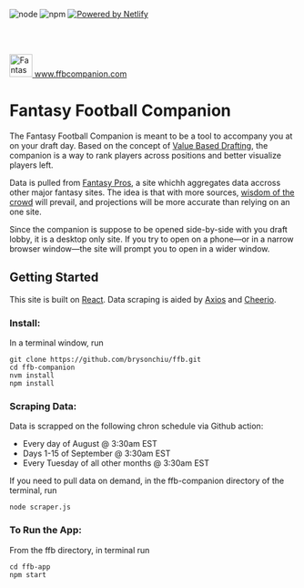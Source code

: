 <img src="https://img.shields.io/badge/node-v12.18.0-bgrightreen.svg?style=flat-square" alt="node" /> <img src="https://img.shields.io/badge/npm-v6.14.4-red.svg?style=flat-square" alt="npm" />
<a href="https://www.netlify.com" target="_blank">
<img src="https://img.shields.io/badge/Powered_by-Netlify-teal?style=flat-square" alt="Powered by Netlify">
</a>
 
<br />

<br />

<a href="https://www.ffbcompanion.com" target="_blank"><img src="https://www.ffbcompanion.com/android-chrome-512x512.png" alt="Fantasy Football Companion" height="40" width="40" /> www.ffbcompanion.com</a>

# Fantasy Football Companion
The Fantasy Football Companion is meant to be a tool to accompany you at on your draft day.  Based on the concept of <a href="https://www.footballguys.com/article/2019-value-based-drafting" target="_blank">Value Based Drafting</a>, the companion is a way to rank players across positions and better visualize players left.

Data is pulled from <a href="https://www.fantasypros.com/nfl/projections/qb.php?week=draft" target="_blank">Fantasy Pros</a>, a site whichh aggregates data accross other major fantasy sites. The idea is that with more sources, <a href="https://en.wikipedia.org/wiki/Wisdom_of_the_crowd" target="_blank">wisdom of the crowd</a> will prevail, and projections will be more accurate than relying on an one site.

Since the companion is suppose to be opened side-by-side with you draft lobby, it is a desktop only site.  If you try to open on a phone&mdash;or in a narrow browser window&mdash;the site will prompt you to open in a wider window.

## Getting Started
This site is built on <a href="https://react.dev" target="_blank">React</a>.  Data scraping is aided by <a href="https://www.npmjs.com/package/axios" target="_blank">Axios</a> and <a href="https://www.npmjs.com/package/cheerio" target="_blank">Cheerio</a>.

### Install:
In a terminal window, run

    git clone https://github.com/brysonchiu/ffb.git
    cd ffb-companion
    nvm install
    npm install

### Scraping Data:
Data is scrapped on the following chron schedule via Github action:
- Every day of August @ 3:30am EST
- Days 1-15 of September @ 3:30am EST
- Every Tuesday of all other months @ 3:30am EST

If you need to pull data on demand, in the ffb-companion directory of the terminal, run

    node scraper.js


### To Run the App:
From the ffb directory, in terminal run

    cd ffb-app
    npm start

